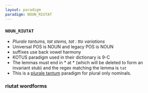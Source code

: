 ```yaml
---
layout: paradigm
paradigm: NOUN_RIUTAT
---
```

### ` NOUN_RIUTAT `

* _Plurale tantums, tat stems, tat : tto variations_
* Universal POS is NOUN and legacy POS is NOUN
* suffixes use back vowel harmony
* KOTUS paradigm used in their dictionary is 9-C
* The lemmas must end in * at * (which will be deleted to form an invariant stub) and the regex matching the lemma is ` tat `
* This is a [plurale tantum](https://en.wikipedia.org/wiki/Plurale_tantum) paradigm for plural only nominals.

### riutat wordforms



